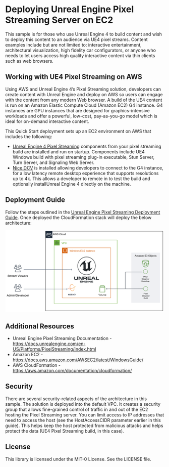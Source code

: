 # Deploying Unreal Engine Pixel Streaming Server on EC2

This sample is for those who use Unreal Engine 4 to build content and wish to deploy this content to an audience via UE4 pixel streams. Content examples include but are not limited to: interactive entertainment, architectural visualization, high fidelity car configurators, or anyone who needs to let users access high quality interactive content via thin clients such as web browsers.

## Working with UE4 Pixel Streaming on AWS

Using AWS and Unreal Engine 4’s Pixel Streaming solution, developers can create content with Unreal Engine and deploy on AWS so users can engage with the content from any modern Web browser. A build of the UE4 content is run on an Amazon Elastic Compute Cloud (Amazon EC2) G4 instance. G4 instances are GPU instances that are designed for graphics-intensive workloads and offer a powerful, low-cost, pay-as-you-go model which is ideal for on-demand interactive content.

This Quick Start deployment sets up an EC2 environment on AWS that includes the following:

* [Unreal Engine 4 Pixel Streaming](https://docs.unrealengine.com/en-US/Platforms/PixelStreaming/index.html) components from your pixel streaming build are installed and run on startup. Components include UE4 Windows build with pixel streaming plug-in executable, Stun Server, Turn Server, and Signaling Web Server.
* [Nice DCV](https://www.google.com/url?sa=t&rct=j&q=&esrc=s&source=web&cd=&cad=rja&uact=8&ved=2ahUKEwjegIuN6YLsAhUIna0KHdNXCBwQFjAAegQIAxAB&url=https%3A%2F%2Faws.amazon.com%2Fhpc%2Fdcv%2F&usg=AOvVaw3zloCNRymwGNnFAuD7OP3M) is installed allowing developers to connect to the G4 instance, for a low latency remote desktop experience that supports resolutions up to 4k. This allows a developer to remote in to test the build and optionally installUnreal Engine 4 directly on the machine.

## Deployment Guide

Follow the steps outlined in the [Unreal Engine Pixel Streaming Deployment Guide](Documentation/Unreal-Engine-Pixel-Streaming-Deployment-Guide.pdf). Once deployed the CloudFormation stack will deploy the below architecture:

![Architecture Diagram](Documentation/Unreal-Engine-Pixel-Streaming-Architecture.png)

## Additional Resources

* Unreal Engine Pixel Streaming Documentation - <https://docs.unrealengine.com/en-US/Platforms/PixelStreaming/index.html>
* Amazon EC2 - <https://docs.aws.amazon.com/AWSEC2/latest/WindowsGuide/>
* AWS CloudFormation - <https://aws.amazon.com/documentation/cloudformation/>

## Security

There are several security-related aspects of the architecture in this sample. The solution is deployed into the default VPC. It creates a security group that allows fine-grained control of traffic in and out of the EC2 hosting the Pixel Streaming server. You can limit access to IP addresses that need to access the host (see the HostAccessCIDR parameter earlier in this guide). This helps keep the host protected from malicious attacks and helps protect the data (UE4 Pixel Streaming build, in this case).

## License

This library is licensed under the MIT-0 License. See the LICENSE file.
